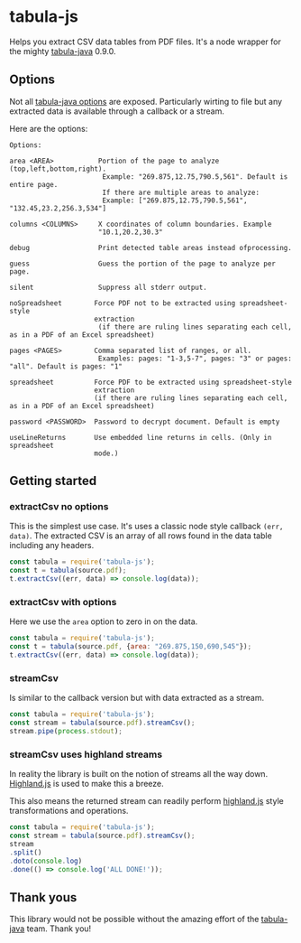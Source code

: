 # tabula-js

Helps you extract CSV data tables from PDF files. It's a node wrapper for the mighty [tabula-java](https://github.com/tabulapdf/tabula-java) 0.9.0.

## Options

Not all [tabula-java options](https://github.com/tabulapdf/tabula-java#usage-examples) are exposed. Particularly wirting to file but any extracted data is available through a callback or a stream.

Here are the options:

```
Options:

area <AREA>           Portion of the page to analyze (top,left,bottom,right).
                       Example: "269.875,12.75,790.5,561". Default is entire page.
                       If there are multiple areas to analyze:
                       Example: ["269.875,12.75,790.5,561", "132.45,23.2,256.3,534"]

columns <COLUMNS>     X coordinates of column boundaries. Example 
                      "10.1,20.2,30.3"

debug                 Print detected table areas instead ofprocessing.

guess                 Guess the portion of the page to analyze per page.

silent                Suppress all stderr output.

noSpreadsheet        Force PDF not to be extracted using spreadsheet-style 
                     extraction 
                      (if there are ruling lines separating each cell, as in a PDF of an Excel spreadsheet)

pages <PAGES>        Comma separated list of ranges, or all.
                      Examples: pages: "1-3,5-7", pages: "3" or pages: "all". Default is pages: "1"

spreadsheet          Force PDF to be extracted using spreadsheet-style  
                     extraction
                     (if there are ruling lines separating each cell, as in a PDF of an Excel spreadsheet)

password <PASSWORD>  Password to decrypt document. Default is empty

useLineReturns       Use embedded line returns in cells. (Only in spreadsheet 
                     mode.)
```

## Getting started

### extractCsv no options

This is the simplest use case. It's uses a classic node style callback ```(err, data)```. The extracted CSV is an array of all rows found in the data table including any headers.

``` js
const tabula = require('tabula-js');
const t = tabula(source.pdf);
t.extractCsv((err, data) => console.log(data));
```

### extractCsv with options

Here we use the ```area``` option to zero in on the data.

``` js
const tabula = require('tabula-js');
const t = tabula(source.pdf, {area: "269.875,150,690,545"});
t.extractCsv((err, data) => console.log(data));
```

### streamCsv

Is similar to the callback version but with data extracted as a stream.

``` js
const tabula = require('tabula-js');
const stream = tabula(source.pdf).streamCsv();
stream.pipe(process.stdout);
```

### streamCsv uses highland streams

In reality the library is built on the notion of streams all the way down. [Highland.js](http://highlandjs.org/) is used to make this a breeze.

This also means the returned stream can readily perform [highland.js](http://highlandjs.org/) style transformations and operations.

``` js
const tabula = require('tabula-js');
const stream = tabula(source.pdf).streamCsv();
stream
.split()
.doto(console.log)
.done(() => console.log('ALL DONE!'));
```

## Thank yous

This library would not be possible without the amazing effort of the [tabula-java](https://github.com/tabulapdf/tabula-java) team. Thank you!
